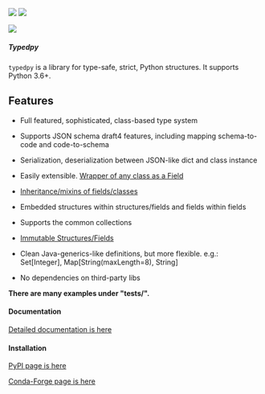 [![][travis img]][travis]
[![][docs img]][docs]

[![][license img]][license]

##### Typedpy

``typedpy`` is a library for type-safe, strict, Python structures. It supports Python 3.6+.

## Features

* Full featured, sophisticated, class-based type system

* Supports JSON schema draft4 features, including mapping schema-to-code and code-to-schema

* Serialization, deserialization between JSON-like dict and class instance

* Easily extensible. [Wrapper of any class as a Field](https://github.com/loyada/typedpy/tree/master/tests/test_typed_field_creator.py)

* [Inheritance/mixins of fields/classes](https://github.com/loyada/typedpy/tree/master/tests/test_inheritance.py)

* Embedded structures within structures/fields and fields within fields

* Supports the common collections

* [Immutable Structures/Fields](https://github.com/loyada/typedpy/tree/master/tests/test_immutable.py)

* Clean Java-generics-like definitions, but more flexible. e.g.: Set[Integer], Map[String(maxLength=8), String]

* No dependencies on third-party libs

**There are many examples under "tests/".**


#### Documentation

[Detailed documentation is here](http://typedpy.readthedocs.io)

#### Installation

[PyPI page is here](https://pypi.python.org/pypi/typedpy)

[Conda-Forge page is here](https://anaconda.org/conda-forge/typedpy)

[travis]:https://travis-ci.org/loyada/typedpy
[travis img]:https://travis-ci.org/loyada/typedpy.svg?branch=master

[docs img]:https://readthedocs.org/projects/typedpy/badge/?version=latest
[docs]:https://typedpy.readthedocs.io/en/latest/?badge=latest

[license]:LICENSE.txt
[license img]:https://img.shields.io/badge/License-Apache%202-blue.svg
